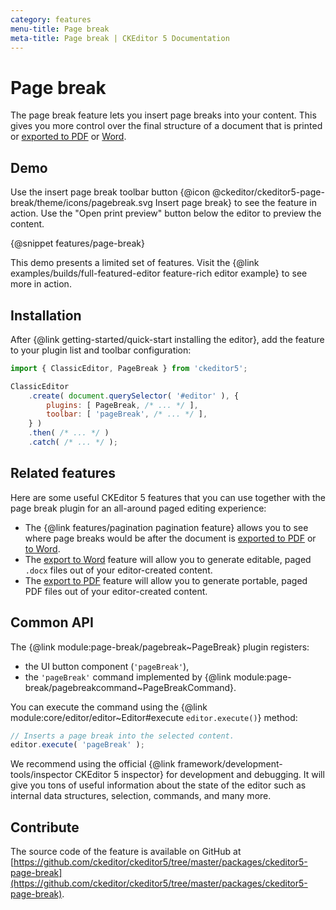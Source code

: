 ```yaml
---
category: features
menu-title: Page break
meta-title: Page break | CKEditor 5 Documentation
---
```


# Page break

The page break feature lets you insert page breaks into your content. This gives you more control over the final structure of a document that is printed or [exported to PDF](https://ckeditor.com/docs/ckeditor5/latest/features/converters/export-pdf.html) or [Word](https://ckeditor.com/docs/ckeditor5/latest/features/converters/export-word.html).

## Demo

Use the insert page break toolbar button {@icon @ckeditor/ckeditor5-page-break/theme/icons/pagebreak.svg Insert page break} to see the feature in action. Use the "Open print preview" button below the editor to preview the content.

{@snippet features/page-break}

<info-box info>
	This demo presents a limited set of features. Visit the {@link examples/builds/full-featured-editor feature-rich editor example} to see more in action.
</info-box>

## Installation

After {@link getting-started/quick-start installing the editor}, add the feature to your plugin list and toolbar configuration:

```js
import { ClassicEditor, PageBreak } from 'ckeditor5';

ClassicEditor
	.create( document.querySelector( '#editor' ), {
		plugins: [ PageBreak, /* ... */ ],
		toolbar: [ 'pageBreak', /* ... */ ],
	} )
	.then( /* ... */ )
	.catch( /* ... */ );
```

## Related features

Here are some useful CKEditor&nbsp;5 features that you can use together with the page break plugin for an all-around paged editing experience:

* The {@link features/pagination pagination feature} allows you to see where page breaks would be after the document is [exported to PDF](https://ckeditor.com/docs/ckeditor5/latest/features/converters/export-pdf.html) or [to Word](https://ckeditor.com/docs/ckeditor5/latest/features/converters/export-word.html).
* The [export to Word](https://ckeditor.com/docs/ckeditor5/latest/features/converters/export-word.html) feature will allow you to generate editable, paged `.docx` files out of your editor-created content.
* The [export to PDF](https://ckeditor.com/docs/ckeditor5/latest/features/converters/export-pdf.html) feature will allow you to generate portable, paged PDF files out of your editor-created content.

## Common API

The {@link module:page-break/pagebreak~PageBreak} plugin registers:

* the UI button component (`'pageBreak'`),
* the `'pageBreak'` command implemented by {@link module:page-break/pagebreakcommand~PageBreakCommand}.

You can execute the command using the {@link module:core/editor/editor~Editor#execute `editor.execute()`} method:

```js
// Inserts a page break into the selected content.
editor.execute( 'pageBreak' );
```

<info-box>
	We recommend using the official {@link framework/development-tools/inspector CKEditor&nbsp;5 inspector} for development and debugging. It will give you tons of useful information about the state of the editor such as internal data structures, selection, commands, and many more.
</info-box>

## Contribute

The source code of the feature is available on GitHub at [https://github.com/ckeditor/ckeditor5/tree/master/packages/ckeditor5-page-break](https://github.com/ckeditor/ckeditor5/tree/master/packages/ckeditor5-page-break).
